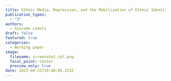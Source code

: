 ```yaml
---
title: Ethnic Media, Repression, and the Mobilization of Ethnic Identity
publication_types:
  - "3"
authors:
  - Giacomo Lemoli
draft: false
featured: true
categories:
  - Working paper
image:
  filename: screenshot_rpl.png
  focal_point: Center
  preview_only: true
date: 2022-04-31T19:48:05.233Z
---
```

